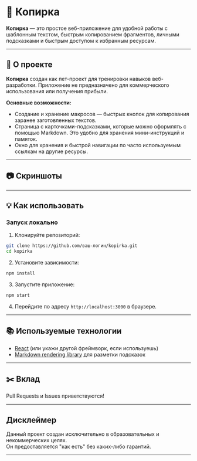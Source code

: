 # 🤖 Копирка

**Копирка** — это простое веб-приложение для удобной работы с шаблонным текстом, быстрым копированием фрагментов, личными подсказками и быстрым доступом к избранным ресурсам.

---

## 🧷 О проекте

**Копирка** создан как пет-проект для тренировки навыков веб-разработки. Приложение не предназначено для коммерческого использования или получения прибыли.

**Основные возможности:**
- Создание и хранение макросов — быстрых кнопок для копирования заранее заготовленных текстов.
- Страница с карточками-подсказками, которые можно оформлять с помощью Markdown. Это удобно для хранения мини-инструкций и памяток.
- Окно для хранения и быстрой навигации по часто используемым ссылкам на другие ресурсы.

---

## 📷 Скриншоты

<!-- 
Если будут скриншоты интерфейса — размести их здесь!
![Kopirka screenshots](./screenshots/overview.png)
-->

---

## 💡 Как использовать

### Запуск локально

1. Клонируйте репозиторий:

```sh
git clone https://github.com/ваш-логин/kopirka.git
cd kopirka
``` 

2. Установите зависимости:

```sh
npm install
``` 

3. Запустите приложение:
    
```sh
npm start
``` 

4. Перейдите по адресу `http://localhost:3000` в браузере.

---

## 📚 Используемые технологии

- [React](https://react.dev/) (или укажи другой фреймворк, если используешь)
- [Markdown rendering library](https://github.com/remarkjs/react-markdown) для разметки подсказок

---

## ✂️ Вклад

Pull Requests и Issues приветствуются!

---

## Дисклеймер

Данный проект создан исключительно в образовательных и некоммерческих целях.  
Он предоставляется "как есть" без каких-либо гарантий.

---